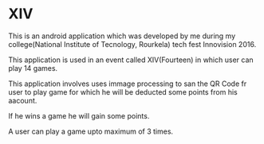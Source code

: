 # XIV
This is an android application which was developed by me during my college(National Institute of Tecnology, Rourkela) tech fest Innovision 2016.

This application is used in an event called XIV(Fourteen) in which user can play 14 games.

This application involves uses immage processing to  san the QR Code fr user to play game for which he will be deducted some points from his aacount.


If he wins a game he will gain some points.

A user can play a game upto maximum of 3 times.
